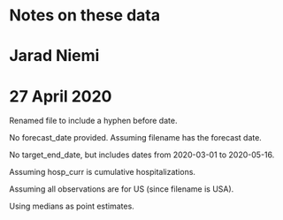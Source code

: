 # Notes on these data
# Jarad Niemi
# 27 April 2020

Renamed file to include a hyphen before date.

No forecast_date provided. Assuming filename has the forecast date.

No target_end_date, but includes dates from 2020-03-01 to 2020-05-16.

Assuming hosp_curr is cumulative hospitalizations.

Assuming all observations are for US (since filename is USA).

Using medians as point estimates.